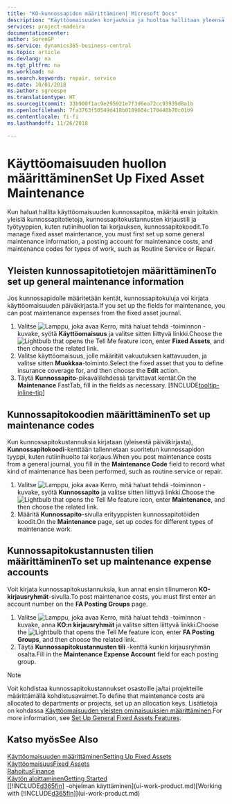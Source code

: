 ```yaml
---
title: "KO-kunnossapidon määrittäminen| Microsoft Docs"
description: "Käyttöomaisuuden korjauksia ja huoltoa hallitaan yleensä määrittämällä kunnossapidon perustiedot, työn tyyppikoodit ja kustannusten kirjaustili."
services: project-madeira
documentationcenter: 
author: SorenGP
ms.service: dynamics365-business-central
ms.topic: article
ms.devlang: na
ms.tgt_pltfrm: na
ms.workload: na
ms.search.keywords: repair, service
ms.date: 10/01/2018
ms.author: sgroespe
ms.translationtype: HT
ms.sourcegitcommit: 33b900f1ac9e295921e7f3d6ea72cc93939d8a1b
ms.openlocfilehash: 7fa3763f50549d418b0189604c170448b70c01b9
ms.contentlocale: fi-fi
ms.lasthandoff: 11/26/2018

---
```

# <a name="set-up-fixed-asset-maintenance"></a><span data-ttu-id="a71c6-103">Käyttöomaisuuden huollon määrittäminen</span><span class="sxs-lookup"><span data-stu-id="a71c6-103">Set Up Fixed Asset Maintenance</span></span>
<span data-ttu-id="a71c6-104">Kun haluat hallita käyttöomaisuuden kunnossapitoa, määritä ensin joitakin yleisiä kunnossapitotietoja, kunnossapitokustannusten kirjaustili ja työtyyppien, kuten rutiinihuollon tai korjauksen, kunnossapitokoodit.</span><span class="sxs-lookup"><span data-stu-id="a71c6-104">To manage fixed asset maintenance, you must first set up some general maintenance information, a posting account for maintenance costs, and maintenance codes for types of work, such as Routine Service or Repair.</span></span>

## <a name="to-set-up-general-maintenance-information"></a><span data-ttu-id="a71c6-105">Yleisten kunnossapitotietojen määrittäminen</span><span class="sxs-lookup"><span data-stu-id="a71c6-105">To set up general maintenance information</span></span>
<span data-ttu-id="a71c6-106">Jos kunnossapidolle määritetään kentät, kunnossapitokuluja voi kirjata käyttöomaisuuden päiväkirjasta.</span><span class="sxs-lookup"><span data-stu-id="a71c6-106">If you set up the fields for maintenance, you can post maintenance expenses from the fixed asset journal.</span></span>

1. <span data-ttu-id="a71c6-107">Valitse ![Lamppu, joka avaa Kerro, mitä haluat tehdä -toiminnon](media/ui-search/search_small.png "Kerro, mitä haluat tehdä") -kuvake, syötä **Käyttöomaisuus** ja valitse sitten liittyvä linkki.</span><span class="sxs-lookup"><span data-stu-id="a71c6-107">Choose the ![Lightbulb that opens the Tell Me feature](media/ui-search/search_small.png "Tell me what you want to do") icon, enter **Fixed Assets**, and then choose the related link.</span></span>
2. <span data-ttu-id="a71c6-108">Valitse käyttöomaisuus, jolle määrität vakuutuksen kattavuuden, ja valitse sitten **Muokkaa**-toiminto.</span><span class="sxs-lookup"><span data-stu-id="a71c6-108">Select the fixed asset that you to define insurance coverage for, and then choose the **Edit** action.</span></span>
3. <span data-ttu-id="a71c6-109">Täytä **Kunnossapito**-pikavälilehdessä tarvittavat kentät.</span><span class="sxs-lookup"><span data-stu-id="a71c6-109">On the **Maintenance** FastTab, fill in the fields as necessary.</span></span> [!INCLUDE[tooltip-inline-tip](includes/tooltip-inline-tip_md.md)]

## <a name="to-set-up-maintenance-codes"></a><span data-ttu-id="a71c6-110">Kunnossapitokoodien määrittäminen</span><span class="sxs-lookup"><span data-stu-id="a71c6-110">To set up maintenance codes</span></span>
<span data-ttu-id="a71c6-111">Kun kunnossapitokustannuksia kirjataan (yleisestä päiväkirjasta), **Kunnossapitokoodi**-kenttään tallennetaan suoritetun kunnossapidon tyyppi, kuten rutiinihuolto tai korjaus.</span><span class="sxs-lookup"><span data-stu-id="a71c6-111">When you post maintenance costs from a general journal, you fill in the **Maintenance Code** field to record what kind of maintenance has been performed, such as routine service or repair.</span></span>

1. <span data-ttu-id="a71c6-112">Valitse ![Lamppu, joka avaa Kerro, mitä haluat tehdä -toiminnon](media/ui-search/search_small.png "Kerro, mitä haluat tehdä") -kuvake, syötä **Kunnossapito** ja valitse sitten liittyvä linkki.</span><span class="sxs-lookup"><span data-stu-id="a71c6-112">Choose the ![Lightbulb that opens the Tell Me feature](media/ui-search/search_small.png "Tell me what you want to do") icon, enter **Maintenance**, and then choose the related link.</span></span>
2. <span data-ttu-id="a71c6-113">Määritä **Kunnossapito**-sivulla erityyppisten kunnossapitotöiden koodit.</span><span class="sxs-lookup"><span data-stu-id="a71c6-113">On the **Maintenance** page, set up codes for different types of maintenance work.</span></span>

## <a name="to-set-up-maintenance-expense-accounts"></a><span data-ttu-id="a71c6-114">Kunnossapitokustannusten tilien määrittäminen</span><span class="sxs-lookup"><span data-stu-id="a71c6-114">To set up maintenance expense accounts</span></span>
<span data-ttu-id="a71c6-115">Voit kirjata kunnossapitokustannuksia, kun annat ensin tilinumeron **KO-kirjausryhmät**-sivulla.</span><span class="sxs-lookup"><span data-stu-id="a71c6-115">To post maintenance costs, you must first enter an account number on the **FA Posting Groups** page.</span></span>

1. <span data-ttu-id="a71c6-116">Valitse ![Lamppu, joka avaa Kerro, mitä haluat tehdä -toiminnon](media/ui-search/search_small.png "Kerro, mitä haluat tehdä") -kuvake, anna **KO:n kirjausryhmät** ja valitse sitten liittyvä linkki.</span><span class="sxs-lookup"><span data-stu-id="a71c6-116">Choose the ![Lightbulb that opens the Tell Me feature](media/ui-search/search_small.png "Tell me what you want to do") icon, enter **FA Posting Groups**, and then choose the related link.</span></span>
2. <span data-ttu-id="a71c6-117">Täytä **Kunnossapitokustannusten tili** -kenttä kunkin kirjausryhmän osalta.</span><span class="sxs-lookup"><span data-stu-id="a71c6-117">Fill in the **Maintenance Expense Account** field for each posting group.</span></span>

> [!NOTE]  
>   <span data-ttu-id="a71c6-118">Voit kohdistaa kunnossapitokustannukset osastoille ja/tai projekteille määrittämällä kohdistusavaimet.</span><span class="sxs-lookup"><span data-stu-id="a71c6-118">To define that maintenance costs are allocated to departments or projects, set up an allocation keys.</span></span> <span data-ttu-id="a71c6-119">Lisätietoja on kohdassa [Käyttöomaisuuden yleisten ominaisuuksien määrittäminen](fa-how-setup-general.md).</span><span class="sxs-lookup"><span data-stu-id="a71c6-119">For more information, see [Set Up General Fixed Assets Features](fa-how-setup-general.md).</span></span>

## <a name="see-also"></a><span data-ttu-id="a71c6-120">Katso myös</span><span class="sxs-lookup"><span data-stu-id="a71c6-120">See Also</span></span>
[<span data-ttu-id="a71c6-121">Käyttöomaisuuden määrittäminen</span><span class="sxs-lookup"><span data-stu-id="a71c6-121">Setting Up Fixed Assets</span></span>](fa-setup.md)  
[<span data-ttu-id="a71c6-122">Käyttöomaisuus</span><span class="sxs-lookup"><span data-stu-id="a71c6-122">Fixed Assets</span></span>](fa-manage.md)  
[<span data-ttu-id="a71c6-123">Rahoitus</span><span class="sxs-lookup"><span data-stu-id="a71c6-123">Finance</span></span>](finance.md)  
[<span data-ttu-id="a71c6-124">Käytön aloittaminen</span><span class="sxs-lookup"><span data-stu-id="a71c6-124">Getting Started</span></span>](product-get-started.md)  
<span data-ttu-id="a71c6-125">[[!INCLUDE[d365fin](includes/d365fin_md.md)] -ohjelman käyttäminen](ui-work-product.md)</span><span class="sxs-lookup"><span data-stu-id="a71c6-125">[Working with [!INCLUDE[d365fin](includes/d365fin_md.md)]](ui-work-product.md)</span></span>

